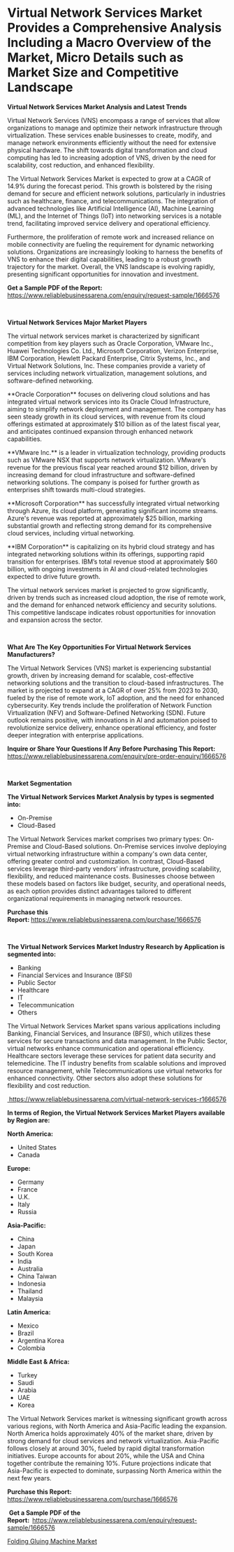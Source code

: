<p><h1>Virtual Network Services Market Provides a Comprehensive Analysis Including a Macro Overview of the Market, Micro Details such as Market Size and Competitive Landscape</h1></p><p><strong>Virtual Network Services Market Analysis and Latest Trends</strong></p>
<p><p>Virtual Network Services (VNS) encompass a range of services that allow organizations to manage and optimize their network infrastructure through virtualization. These services enable businesses to create, modify, and manage network environments efficiently without the need for extensive physical hardware. The shift towards digital transformation and cloud computing has led to increasing adoption of VNS, driven by the need for scalability, cost reduction, and enhanced flexibility.</p><p>The Virtual Network Services Market is expected to grow at a CAGR of 14.9% during the forecast period. This growth is bolstered by the rising demand for secure and efficient network solutions, particularly in industries such as healthcare, finance, and telecommunications. The integration of advanced technologies like Artificial Intelligence (AI), Machine Learning (ML), and the Internet of Things (IoT) into networking services is a notable trend, facilitating improved service delivery and operational efficiency.</p><p>Furthermore, the proliferation of remote work and increased reliance on mobile connectivity are fueling the requirement for dynamic networking solutions. Organizations are increasingly looking to harness the benefits of VNS to enhance their digital capabilities, leading to a robust growth trajectory for the market. Overall, the VNS landscape is evolving rapidly, presenting significant opportunities for innovation and investment.</p></p>
<p><strong>Get a Sample PDF of the Report:&nbsp;</strong> <a href="https://www.reliablebusinessarena.com/enquiry/request-sample/1666576?utm_campaign=2924&utm_medium=2&utm_source=Github&utm_content=ia&utm_term=06032025&utm_id=virtual-network-services">https://www.reliablebusinessarena.com/enquiry/request-sample/1666576</a></p>
<p>&nbsp;</p>
<p><strong>Virtual Network Services Major Market Players</strong></p>
<p><p>The virtual network services market is characterized by significant competition from key players such as Oracle Corporation, VMware Inc., Huawei Technologies Co. Ltd., Microsoft Corporation, Verizon Enterprise, IBM Corporation, Hewlett Packard Enterprise, Citrix Systems, Inc., and Virtual Network Solutions, Inc. These companies provide a variety of services including network virtualization, management solutions, and software-defined networking.</p><p>**Oracle Corporation** focuses on delivering cloud solutions and has integrated virtual network services into its Oracle Cloud Infrastructure, aiming to simplify network deployment and management. The company has seen steady growth in its cloud services, with revenue from its cloud offerings estimated at approximately $10 billion as of the latest fiscal year, and anticipates continued expansion through enhanced network capabilities.</p><p>**VMware Inc.** is a leader in virtualization technology, providing products such as VMware NSX that supports network virtualization. VMware's revenue for the previous fiscal year reached around $12 billion, driven by increasing demand for cloud infrastructure and software-defined networking solutions. The company is poised for further growth as enterprises shift towards multi-cloud strategies.</p><p>**Microsoft Corporation** has successfully integrated virtual networking through Azure, its cloud platform, generating significant income streams. Azure's revenue was reported at approximately $25 billion, marking substantial growth and reflecting strong demand for its comprehensive cloud services, including virtual networking.</p><p>**IBM Corporation** is capitalizing on its hybrid cloud strategy and has integrated networking solutions within its offerings, supporting rapid transition for enterprises. IBM’s total revenue stood at approximately $60 billion, with ongoing investments in AI and cloud-related technologies expected to drive future growth.</p><p>The virtual network services market is projected to grow significantly, driven by trends such as increased cloud adoption, the rise of remote work, and the demand for enhanced network efficiency and security solutions. This competitive landscape indicates robust opportunities for innovation and expansion across the sector.</p></p>
<p>&nbsp;</p>
<p><strong>What Are The Key Opportunities For Virtual Network Services Manufacturers?</strong></p>
<p><p>The Virtual Network Services (VNS) market is experiencing substantial growth, driven by increasing demand for scalable, cost-effective networking solutions and the transition to cloud-based infrastructures. The market is projected to expand at a CAGR of over 25% from 2023 to 2030, fueled by the rise of remote work, IoT adoption, and the need for enhanced cybersecurity. Key trends include the proliferation of Network Function Virtualization (NFV) and Software-Defined Networking (SDN). Future outlook remains positive, with innovations in AI and automation poised to revolutionize service delivery, enhance operational efficiency, and foster deeper integration with enterprise applications.</p></p>
<p><strong>Inquire or Share Your Questions If Any Before Purchasing This Report:</strong> <a href="https://www.reliablebusinessarena.com/enquiry/pre-order-enquiry/1666576?utm_campaign=2924&utm_medium=2&utm_source=Github&utm_content=ia&utm_term=06032025&utm_id=virtual-network-services">https://www.reliablebusinessarena.com/enquiry/pre-order-enquiry/1666576</a></p>
<p>&nbsp;</p>
<p><strong>Market Segmentation</strong></p>
<p><strong>The Virtual Network Services Market Analysis by types is segmented into:</strong></p>
<p><ul><li>On-Premise</li><li>Cloud-Based</li></ul></p>
<p><p>The Virtual Network Services market comprises two primary types: On-Premise and Cloud-Based solutions. On-Premise services involve deploying virtual networking infrastructure within a company's own data center, offering greater control and customization. In contrast, Cloud-Based services leverage third-party vendors’ infrastructure, providing scalability, flexibility, and reduced maintenance costs. Businesses choose between these models based on factors like budget, security, and operational needs, as each option provides distinct advantages tailored to different organizational requirements in managing network resources.</p></p>
<p><strong>Purchase this Report:&nbsp;</strong><a href="https://www.reliablebusinessarena.com/purchase/1666576?utm_campaign=2924&utm_medium=2&utm_source=Github&utm_content=ia&utm_term=06032025&utm_id=virtual-network-services">https://www.reliablebusinessarena.com/purchase/1666576</a></p>
<p>&nbsp;</p>
<p><strong>The Virtual Network Services Market Industry Research by Application is segmented into:</strong></p>
<p><ul><li>Banking</li><li>Financial Services and Insurance (BFSI)</li><li>Public Sector</li><li>Healthcare</li><li>IT</li><li>Telecommunication</li><li>Others</li></ul></p>
<p><p>The Virtual Network Services Market spans various applications including Banking, Financial Services, and Insurance (BFSI), which utilizes these services for secure transactions and data management. In the Public Sector, virtual networks enhance communication and operational efficiency. Healthcare sectors leverage these services for patient data security and telemedicine. The IT industry benefits from scalable solutions and improved resource management, while Telecommunications use virtual networks for enhanced connectivity. Other sectors also adopt these solutions for flexibility and cost reduction.</p></p>
<p><a href="https://www.reliablebusinessarena.com/virtual-network-services-r1666576?utm_campaign=2924&utm_medium=2&utm_source=Github&utm_content=ia&utm_term=06032025&utm_id=virtual-network-services">&nbsp;https://www.reliablebusinessarena.com/virtual-network-services-r1666576</a></p>
<p><strong>In terms of Region, the Virtual Network Services Market Players available by Region are:</strong></p>
<p>
    <p> <strong> North America: </strong>
        <ul>
            <li>United States</li>
            <li>Canada</li>
        </ul>
        </p> 
    <p> <strong> Europe: </strong>
        <ul>
            <li>Germany</li>
            <li>France</li>
            <li>U.K.</li>
            <li>Italy</li>
            <li>Russia</li>
        </ul>
        </p> 
    <p> <strong> Asia-Pacific: </strong>
        <ul>
            <li>China</li>
            <li>Japan</li>
            <li>South Korea</li>
            <li>India</li>
            <li>Australia</li>
            <li>China Taiwan</li>
            <li>Indonesia</li>
            <li>Thailand</li>
            <li>Malaysia</li>
        </ul>
        </p> 
    <p> <strong> Latin America: </strong>
        <ul>
            <li>Mexico</li>
            <li>Brazil</li>
            <li>Argentina Korea</li>
            <li>Colombia</li>
        </ul>
        </p> 
    <p> <strong> Middle East & Africa: </strong>
        <ul>
            <li>Turkey</li>
            <li>Saudi</li>
            <li>Arabia</li>
            <li>UAE</li>
            <li>Korea</li>
        </ul>
    </p>
    </p>
<p><p>The Virtual Network Services market is witnessing significant growth across various regions, with North America and Asia-Pacific leading the expansion. North America holds approximately 40% of the market share, driven by strong demand for cloud services and network virtualization. Asia-Pacific follows closely at around 30%, fueled by rapid digital transformation initiatives. Europe accounts for about 20%, while the USA and China together contribute the remaining 10%. Future projections indicate that Asia-Pacific is expected to dominate, surpassing North America within the next few years.</p></p>
<p><strong>Purchase this Report: </strong><a href="https://www.reliablebusinessarena.com/purchase/1666576?utm_campaign=2924&utm_medium=2&utm_source=Github&utm_content=ia&utm_term=06032025&utm_id=virtual-network-services">https://www.reliablebusinessarena.com/purchase/1666576</a></p>
<p>&nbsp;<strong>Get a Sample PDF of the Report:&nbsp;&nbsp;</strong><a href="https://www.reliablebusinessarena.com/enquiry/request-sample/1666576?utm_campaign=2924&utm_medium=2&utm_source=Github&utm_content=ia&utm_term=06032025&utm_id=virtual-network-services">https://www.reliablebusinessarena.com/enquiry/request-sample/1666576</a></p>
<p><strong></strong></p>
<p><p><a href="https://github.com/vjorelaclliv/Market-Research-Report-List-1/blob/main/folding-gluing-machine-market.md?utm_campaign=2924&utm_medium=2&utm_source=Github&utm_content=ia&utm_term=06032025&utm_id=virtual-network-services">Folding Gluing Machine Market</a></p></p>